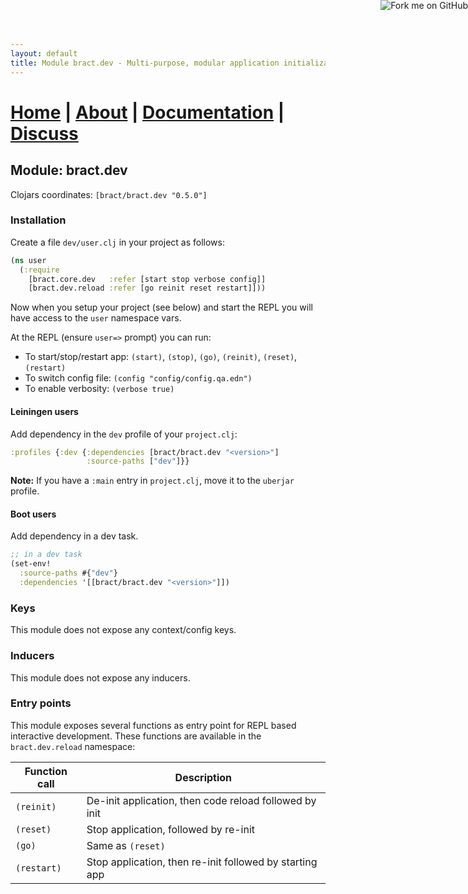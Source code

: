 ```yaml
---
layout: default
title: Module bract.dev - Multi-purpose, modular application initialization framework for Clojure
---
```

# [Home](/) | [About](/about.html) | [Documentation](/documentation.html) | [Discuss](/discuss.html)

## Module: bract.dev

Clojars coordinates: `[bract/bract.dev "0.5.0"]`


### Installation

Create a file `dev/user.clj` in your project as follows:

```clojure
(ns user
  (:require
    [bract.core.dev   :refer [start stop verbose config]]
    [bract.dev.reload :refer [go reinit reset restart]]))
```

Now when you setup your project (see below) and start the REPL you will have access to the `user` namespace vars.

At the REPL (ensure `user=>` prompt) you can run:
* To start/stop/restart app: `(start)`, `(stop)`, `(go)`, `(reinit)`, `(reset)`, `(restart)`
* To switch config file: `(config "config/config.qa.edn")`
* To enable verbosity: `(verbose true)`


#### Leiningen users

Add dependency in the `dev` profile of your `project.clj`:

```clojure
:profiles {:dev {:dependencies [bract/bract.dev "<version>"]
                 :source-paths ["dev"]}}
```

**Note:** If you have a `:main` entry in `project.clj`, move it to the `uberjar` profile.


#### Boot users

Add dependency in a dev task.

```clojure
;; in a dev task
(set-env!
  :source-paths #{"dev"}
  :dependencies '[[bract/bract.dev "<version>"]])
```


### Keys

This module does not expose any context/config keys.


### Inducers

This module does not expose any inducers.


### Entry points

This module exposes several functions as entry point for REPL based interactive development. These functions are
available in the `bract.dev.reload` namespace:

| Function call | Description |
|---------------|-------------|
| `(reinit)`    | De-init application, then code reload followed by init |
| `(reset)`     | Stop application, followed by re-init |
| `(go)`        | Same as `(reset)` |
| `(restart)`   | Stop application, then re-init followed by starting app |


<a href='https://github.com/bract'><img style='position: absolute; top: 0; right: 0; border: 0;' src='https://camo.githubusercontent.com/652c5b9acfaddf3a9c326fa6bde407b87f7be0f4/68747470733a2f2f73332e616d617a6f6e6177732e636f6d2f6769746875622f726962626f6e732f666f726b6d655f72696768745f6f72616e67655f6666373630302e706e67' alt='Fork me on GitHub' data-canonical-src='https://s3.amazonaws.com/github/ribbons/forkme_right_orange_ff7600.png'></a>

